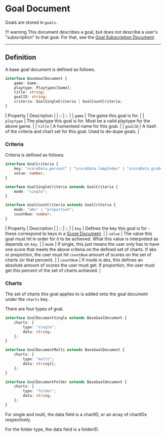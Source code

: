 # Goal Document

Goals are stored in `goals`.

!!! warning
	This document describes a goal, but does not describe
	a user's "subscription" to that goal. For that, see the
	[Goal Subscription Document](./goal-sub.md).

*****

## Definition

A base goal document is defined as follows.

```ts
interface BaseGoalDocument {
	game: Game;
	playtype: Playtypes[Game];
	title: string;
	goalID: string;
	criteria: GoalSingleCriteria | GoalCountCriteria;
}
```

| Property | Description |
| :: | :: |
| `game` | The game this goal is for. |
| `playtype` | The playtype this goal is for. Must be a valid playtype for the above game. |
| `title` | A humanised name for this goal. |
| `goalID` | A hash of the criteria and chart set for this goal. Used to de-dupe goals. |

### Criteria

Criteria is defined as follows:

```ts
interface GoalCriteria {
	key: "scoreData.percent" | "scoreData.lampIndex" | "scoreData.gradeIndex" | "scoreData.score";
	value: number;
}

interface GoalSingleCriteria extends GoalCriteria {
	mode: "single";
}

interface GoalCountCriteria extends GoalCriteria {
	mode: "abs" | "proportion";
	countNum: number;
}
```

| Property | Description |
| :: | :: |
| `key` | Defines the key this goal is for - these correspond to keys in a [Score Document](./score.md). |
| `value` | The value this goal must hit in order for it to be achieved. What this value is interpreted as depends on `key`. |
| `mode` | If single, this just means the user only has to have one score that meets the above criteria on the defined set of charts. If abs or proportion, the user must hit `countNum` amount of scores on the set of charts (or that percent). |
| `countNum` | If mode is abs, this defines an absolute amount of scores the user must get. If proportion, the user must get this percent of the set of charts achieved. |

### Charts

The set of charts this goal applies to is added onto the
goal document under the `charts` key.

There are four types of goal.

```ts
interface GoalDocumentSingle extends BaseGoalDocument {
	charts: {
		type: "single";
		data: string;
	};
}

interface GoalDocumentMulti extends BaseGoalDocument {
	charts: {
		type: "multi";
		data: string[];
	};
}

interface GoalDocumentFolder extends BaseGoalDocument {
	charts: {
		type: "folder";
		data: string;
	};
}
```

For single and multi, the data field is a chartID, or an
array of chartIDs respectively.

For the folder type, the data field is a folderID.
